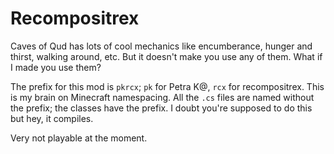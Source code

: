 # Recompositrex

Caves of Qud has lots of cool mechanics like encumberance, hunger and thirst, walking around, etc.
But it doesn't make you use any of them.
What if I made you use them?

The prefix for this mod is `pkrcx`; `pk` for Petra K@, `rcx` for recompositrex.
This is my brain on Minecraft namespacing.
All the `.cs` files are named without the prefix; the classes have the prefix.
I doubt you're supposed to do this but hey, it compiles.

Very not playable at the moment.
